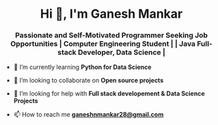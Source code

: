 <h1 align="center">Hi 👋, I'm Ganesh Mankar</h1>
<h3 align="center">Passionate and Self-Motivated Programmer Seeking Job Opportunities | Computer Engineering Student | 
  | Java Full-stack Developer, Data Science |</h3>

- 🌱 I’m currently learning **Python for Data Science**

- 👯 I’m looking to collaborate on **Open source projects**

- 🤝 I’m looking for help with **Full stack developement & Data Science Projects**

- 📫 How to reach me **ganeshnmankar28@gmail.com**
